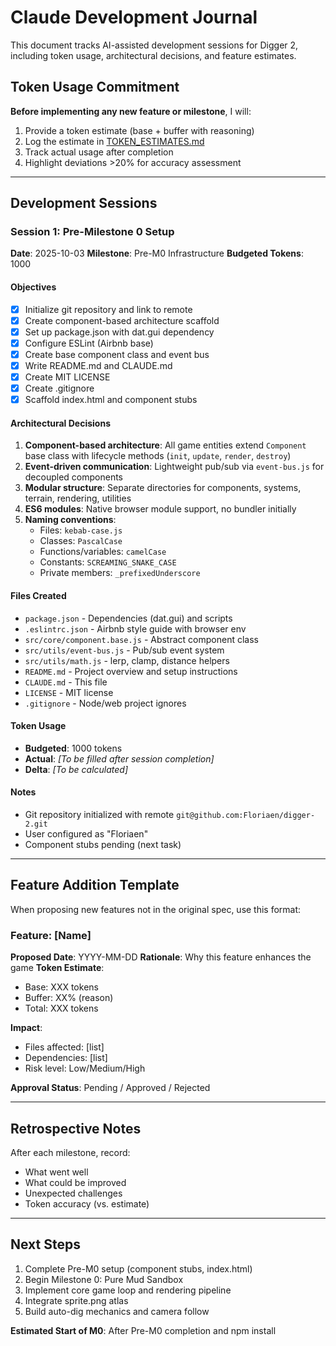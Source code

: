 # Claude Development Journal

This document tracks AI-assisted development sessions for Digger 2, including token usage, architectural decisions, and feature estimates.

## Token Usage Commitment

**Before implementing any new feature or milestone**, I will:
1. Provide a token estimate (base + buffer with reasoning)
2. Log the estimate in [TOKEN_ESTIMATES.md](Docs/TOKEN_ESTIMATES.md)
3. Track actual usage after completion
4. Highlight deviations >20% for accuracy assessment

---

## Development Sessions

### Session 1: Pre-Milestone 0 Setup
**Date**: 2025-10-03
**Milestone**: Pre-M0 Infrastructure
**Budgeted Tokens**: 1000

#### Objectives
- [x] Initialize git repository and link to remote
- [x] Create component-based architecture scaffold
- [x] Set up package.json with dat.gui dependency
- [x] Configure ESLint (Airbnb base)
- [x] Create base component class and event bus
- [x] Write README.md and CLAUDE.md
- [x] Create MIT LICENSE
- [x] Create .gitignore
- [x] Scaffold index.html and component stubs

#### Architectural Decisions
1. **Component-based architecture**: All game entities extend `Component` base class with lifecycle methods (`init`, `update`, `render`, `destroy`)
2. **Event-driven communication**: Lightweight pub/sub via `event-bus.js` for decoupled components
3. **Modular structure**: Separate directories for components, systems, terrain, rendering, utilities
4. **ES6 modules**: Native browser module support, no bundler initially
5. **Naming conventions**:
   - Files: `kebab-case.js`
   - Classes: `PascalCase`
   - Functions/variables: `camelCase`
   - Constants: `SCREAMING_SNAKE_CASE`
   - Private members: `_prefixedUnderscore`

#### Files Created
- `package.json` - Dependencies (dat.gui) and scripts
- `.eslintrc.json` - Airbnb style guide with browser env
- `src/core/component.base.js` - Abstract component class
- `src/utils/event-bus.js` - Pub/sub event system
- `src/utils/math.js` - lerp, clamp, distance helpers
- `README.md` - Project overview and setup instructions
- `CLAUDE.md` - This file
- `LICENSE` - MIT license
- `.gitignore` - Node/web project ignores

#### Token Usage
- **Budgeted**: 1000 tokens
- **Actual**: _[To be filled after session completion]_
- **Delta**: _[To be calculated]_

#### Notes
- Git repository initialized with remote `git@github.com:Floriaen/digger-2.git`
- User configured as "Floriaen"
- Component stubs pending (next task)

---

## Feature Addition Template

When proposing new features not in the original spec, use this format:

### Feature: [Name]
**Proposed Date**: YYYY-MM-DD
**Rationale**: Why this feature enhances the game
**Token Estimate**:
- Base: XXX tokens
- Buffer: XX% (reason)
- Total: XXX tokens

**Impact**:
- Files affected: [list]
- Dependencies: [list]
- Risk level: Low/Medium/High

**Approval Status**: Pending / Approved / Rejected

---

## Retrospective Notes

After each milestone, record:
- What went well
- What could be improved
- Unexpected challenges
- Token accuracy (vs. estimate)

---

## Next Steps

1. Complete Pre-M0 setup (component stubs, index.html)
2. Begin Milestone 0: Pure Mud Sandbox
3. Implement core game loop and rendering pipeline
4. Integrate sprite.png atlas
5. Build auto-dig mechanics and camera follow

**Estimated Start of M0**: After Pre-M0 completion and npm install
